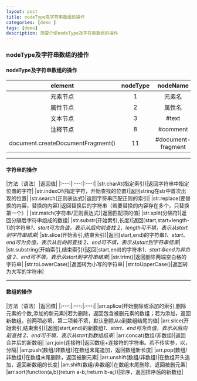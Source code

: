 ```yaml
---
layout: post
title: nodeType及字符串数组的操作
categories: [demo ]
tags: [demo]
description: 简要介绍nodeType及字符串数组的操作
---
```


### nodeType及字符串数组的操作




#### nodeType及字符串数组的操作

|element|nodeType|nodeName|nodeValue|
|:---:|:---:|:---:|:---:|
|元素节点|1|元素名|null|
|属性节点|2|属性名|属性值|
|文本节点|3| \#text|文本内容|
|注释节点|8|\#comment|注释内容|
|document.createDocumentFragment()|11|\#document-fragment|null|



---


#### 字符串的操作

|方法（语法）|返回值|
|:---:|:---:|:---:|
|str.charAt(指定索引)|返回字符串中指定位置的字符|
|str.indexOf(指定字符，开始查找的位置)|返回string在str中首次出现的位置|
|str.search(正则表达式)|返回字符串匹配正则的索引|
|str.replace(要替换的内容，替换的内容)|返回替换后的字符串（若要替换的内容存在多个，只替换第一个）|
|str.match(字符串/正则表达式)|返回匹配项的值|
|str.split(分隔符)|返回分隔后字符串组成的数组|
|str.substr(开始索引,长度)|返回[start,start+length-1)的字符串*1、start可为负值，表示从后向前查找* *2、length可不填，表示从start到字符串结束*|
|str.slice(开始索引,结束索引)|返回[start,end)的字符串*1、start、end可为负值，表示从后向前查找* *2、end可不填，表示从start到字符串结束*|
|str.substring(开始索引,结束索引)|返回[start,end)的字符串*1、start与end为非负值* *2、end可不填，表示从start到字符串结束*|
|str.trim()|返回删除两端空白格的字符串|
|str.toLowerCase()|返回转为小写的字符串|
|str.toUpperCase()|返回转为大写的字符串|




---


#### 数组的操作

|方法（语法）|返回值|
|:---:|:---:|:---:|
|arr.splice(开始删除或添加的索引,删除元素的个数,添加的新元素)|若为删除，返回包含被删元素的数组；若为添加，返回新数组。前两项必填，第二项若不填，默认删除从a到数组结尾的值|
|arr.slice(开始索引,结束索引)|返回[start,end)的新数组*1、start、end可为负值，表示从后向前查找* *2、end可不填，表示从start到数组结束*|
|arr.concat(数组/非数组)|返回合并后的新数组|
|arr.join(连接符)|返回数组+连接符的字符串。若不传实参，以，分隔|
|arr.push(数组/非数组)|在数组末尾追加，返回数组新长度|
|arr.pop(数组/非数组)|在数组末尾删除，返回被删元素|
|arr.unshift(数组/非数组)|在数组开头追加，返回新数组的长度|
|arr.shift(数组/非数组)|在数组末尾删除，返回被删元素|
|arr.sort(function(a,b){return a-b;/return b-a;})|排序，返回排序后的新数组|